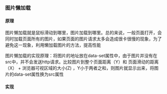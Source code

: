 ### 图片懒加载

#### 原理
图片懒加载就是鼠标滑动到哪里，图片加载到哪里。总的来说，一般页面打开，会同时加载页面所有的图片，如果页面的图片请求太多会造成很卡很慢的现象，为了避免这一现象，利用懒加载图片的方法，提高性能

图片懒加载的实现原理：将图片的地址放在data-set属性中，由于图片并没有在src中，并不会发送http请求。比较图片到整个页面距离（Y）和  页面滑动的距离 （X） +  浏览器可视区域的大小(Z) ，Y小于两者之和，则图片就显示出来，将图片的data-set属性换为src属性

#### 实现

